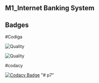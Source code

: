 ## M1_Internet Banking System

## Badges

#Codiga

![Quality](https://api.codiga.io/project/32310/score/svg)

![Quality](https://api.codiga.io/project/32310/status/svg)

#codacy

[![Codacy Badge](https://app.codacy.com/project/badge/Grade/c879fb51d6834996abfb6524f5a8248f)](https://www.codacy.com/gh/akkivanguu/p3---Copy/dashboard?utm_source=github.com&amp;utm_medium=referral&amp;utm_content=akkivanguu/p3---Copy&amp;utm_campaign=Badge_Grade)
"# p7" 
